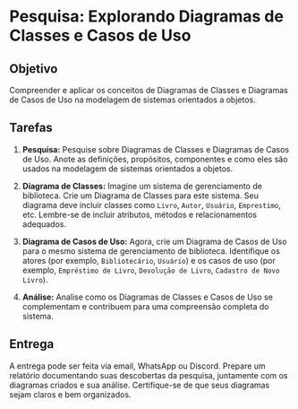 # Pesquisa: Explorando Diagramas de Classes e Casos de Uso

## Objetivo

Compreender e aplicar os conceitos de Diagramas de Classes e Diagramas de Casos de Uso na modelagem de sistemas orientados a objetos.

## Tarefas

1. **Pesquisa:** Pesquise sobre Diagramas de Classes e Diagramas de Casos de Uso. Anote as definições, propósitos, componentes e como eles são usados na modelagem de sistemas orientados a objetos.

2. **Diagrama de Classes:** Imagine um sistema de gerenciamento de biblioteca. Crie um Diagrama de Classes para este sistema. Seu diagrama deve incluir classes como `Livro`, `Autor`, `Usuário`, `Emprestimo`, etc. Lembre-se de incluir atributos, métodos e relacionamentos adequados.

3. **Diagrama de Casos de Uso:** Agora, crie um Diagrama de Casos de Uso para o mesmo sistema de gerenciamento de biblioteca. Identifique os atores (por exemplo, `Bibliotecário`, `Usuário`) e os casos de uso (por exemplo, `Empréstimo de Livro`, `Devolução de Livro`, `Cadastro de Novo Livro`).

4. **Análise:** Analise como os Diagramas de Classes e Casos de Uso se complementam e contribuem para uma compreensão completa do sistema.

## Entrega

A entrega pode ser feita via email, WhatsApp ou Discord. Prepare um relatório documentando suas descobertas da pesquisa, juntamente com os diagramas criados e sua análise. Certifique-se de que seus diagramas sejam claros e bem organizados.
